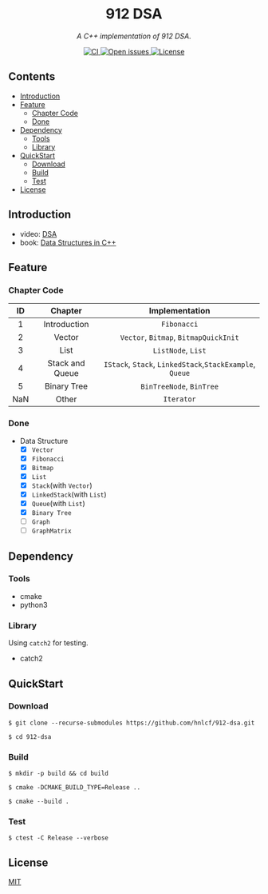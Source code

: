 <div align="center">
    <h1> 912 DSA </h1>
    <i> A C++ implementation of 912 DSA. </i>
    <p></p>
    <a href="https://github.com/hnlcf/912-dsa/actions/workflows/build.yml">
        <img src="https://img.shields.io/github/workflow/status/hnlcf/912-dsa/CI?label=CI" alt="CI">
    </a>
    <a href="https://github.com/hnlcf/912-dsa/issues">
        <img src="https://img.shields.io/github/issues/hnlcf/912-dsa" alt="Open issues">
    </a>
    <a href="https://github.com/hnlcf/912-dsa/blob/master/LICENSE">
        <img src="https://img.shields.io/github/license/hnlcf/912-dsa?color=blue" alt="License">
    </a>
</div>

## Contents

- [Introduction](#introduction)
- [Feature](#feature)
    - [Chapter Code](#chapter-code)
    - [Done](#done)
- [Dependency](#dependency)
    - [Tools](#tools)
    - [Library](#library)
- [QuickStart](#quickstart)
    - [Download](#download)
    - [Build](#build)
    - [Test](#test)
- [License](#license)

## Introduction

- video: [DSA](https://www.xuetangx.com/course/THU08091000384/10322765?channel=i.area.learn_title)
- book: [Data Structures in C++](http://dsa.cs.tsinghua.edu.cn/~deng/ds/dsacpp/index.htm)

## Feature

### Chapter Code

|  ID  |     Chapter      |                      Implementation                       |
|:----:|:----------------:|:---------------------------------------------------------:|
|  1   |   Introduction   |                        `Fibonacci`                        |
|  2   |      Vector      |           `Vector`, `Bitmap`, `BitmapQuickInit`           |
|  3   |       List       |                    `ListNode`, `List`                     |
|  4   | Stack and Queue  | `IStack`, `Stack`, `LinkedStack`,`StackExample`, `Queue`  |
|  5   |   Binary Tree    |                 `BinTreeNode`, `BinTree`                  |
| NaN  |      Other       |                        `Iterator`                         |

### Done

- Data Structure
    - [x] `Vector`
    - [x] `Fibonacci`
    - [x] `Bitmap`
    - [x] `List`
    - [x] `Stack`(with `Vector`)
    - [x] `LinkedStack`(with `List`)
    - [x] `Queue`(with `List`)
    - [x] `Binary Tree`
    - [ ] `Graph`
    - [ ] `GraphMatrix`

## Dependency

### Tools

- cmake
- python3

### Library

Using `catch2` for testing.

- catch2

## QuickStart

### Download

```shell
$ git clone --recurse-submodules https://github.com/hnlcf/912-dsa.git

$ cd 912-dsa
```

### Build

```shell
$ mkdir -p build && cd build

$ cmake -DCMAKE_BUILD_TYPE=Release ..

$ cmake --build .
```

### Test

```shell
$ ctest -C Release --verbose
```

## License

[MIT](./LICENSE)
